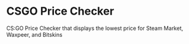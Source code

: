 # CSGO Price Checker
CS:GO Price Checker that displays the lowest price for Steam Market, Waxpeer, and Bitskins
